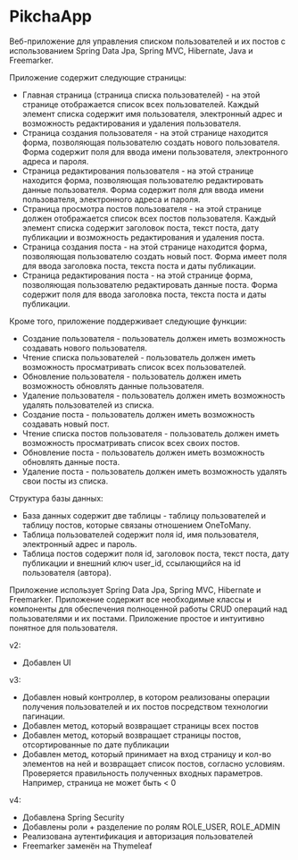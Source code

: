 # PikchaApp

Веб-приложение для управления списком пользователей и их постов с использованием Spring Data Jpa, Spring MVC, Hibernate, Java и Freemarker.

Приложение содержит следующие страницы:

- Главная страница (страница списка пользователей) - на этой странице отображается список всех пользователей. Каждый элемент списка содержит имя пользователя, электронный адрес и возможность редактирования и удаления пользователя.
- Страница создания пользователя - на этой странице находится форма, позволяющая пользователю создать нового пользователя. Форма содержит поля для ввода имени пользователя, электронного адреса и пароля.
- Страница редактирования пользователя - на этой странице находится форма, позволяющая пользователю редактировать данные пользователя. Форма содержит поля для ввода имени пользователя, электронного адреса и пароля.
- Страница просмотра постов пользователя - на этой странице должен отображается список всех постов пользователя. Каждый элемент списка содержит заголовок поста, текст поста, дату публикации и возможность редактирования и удаления поста.
- Страница создания поста - на этой странице находится форма, позволяющая пользователю создать новый пост. Форма имеет поля для ввода заголовка поста, текста поста и даты публикации.
- Страница редактирования поста - на этой странице форма, позволяющая пользователю редактировать данные поста. Форма содержит поля для ввода заголовка поста, текста поста и даты публикации.

Кроме того, приложение поддерживает следующие функции:

- Создание пользователя - пользователь должен иметь возможность создавать нового пользователя.
- Чтение списка пользователей - пользователь должен иметь возможность просматривать список всех пользователей.
- Обновление пользователя - пользователь должен иметь возможность обновлять данные пользователя.
- Удаление пользователя - пользователь должен иметь возможность удалять пользователей из списка.
- Создание поста - пользователь должен иметь возможность создавать новый пост.
- Чтение списка постов пользователя - пользователь должен иметь возможность просматривать список всех своих постов.
- Обновление поста - пользователь должен иметь возможность обновлять данные поста.
- Удаление поста - пользователь должен иметь возможность удалять свои посты из списка.

Структура базы данных:
- База данных содержит две таблицы - таблицу пользователей и таблицу постов, которые связаны отношением OneToMany. 
- Таблица пользователей содержит поля id, имя пользователя, электронный адрес и пароль. 
- Таблица постов содержит поля id, заголовок поста, текст поста, дату публикации и внешний ключ user_id, ссылающийся на id пользователя (автора).

Приложение использует Spring Data Jpa, Spring MVC, Hibernate и Freemarker.
Приложение содержит все необходимые классы и компоненты для обеспечения полноценной работы CRUD операций над пользователями и их постами.
Приложение простое и интуитивно понятное для пользователя.

v2:
- Добавлен UI

v3:
- Добавлен новый контроллер, в котором реализованы операции получения пользователей и их постов посредством технологии пагинации.
- Добавлен метод, который возвращает страницы всех постов
- Добавлен метод, который возвращает страницы постов, отсортированные по дате публикации
- Добавлен метод, который принимает на вход страницу и кол-во элементов на ней и возвращает список постов, согласно условиям. Проверяется правильность полученных входных параметров. Например, страница не может быть < 0 

v4:
- Добавлена Spring Security
- Добавлены роли + разделение по ролям ROLE_USER, ROLE_ADMIN
- Реализована аутентификация и авторизация пользователей
- Freemarker заменён на Thymeleaf